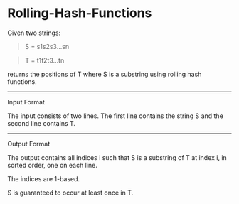 # Rolling-Hash-Functions

Given two strings:

> S = s1s2s3...sn

> T = t1t2t3...tn

returns the positions of T where S is a substring using rolling hash functions.

---------------

Input Format

The input consists of two lines. The first line contains the string S and the second line contains T.

---------------

Output Format

The output contains all indices i such that S is a substring of T at index i, in sorted order, one on each line.

The indices are 1-based.

S is guaranteed to occur at least once in T.
